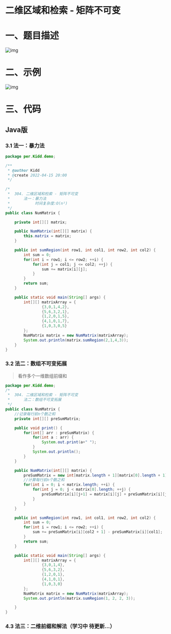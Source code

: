 # 二维区域和检索 - 矩阵不可变

# 一、题目描述

![img](https://img-blog.csdnimg.cn/a0718dbd893243208d5dca3f8ae0a647.png)

# 二、示例

![img](https://img-blog.csdnimg.cn/f404456eb9c8473f9fd70272c25606cc.png?x-oss-process=image/watermark,type_d3F5LXplbmhlaQ,shadow_50,text_Q1NETiBA5bmy5bmy6ISG6ISG55qE5bCP6aW85bmyNjY4OA==,size_14,color_FFFFFF,t_70,g_se,x_16)

# 三、代码

## Java版

### 3.1 法一：暴力法

```java
package per.Kidd.demo;

/**
 * @author Kidd
 * @create 2022-04-15 20:00
 */

/*
 *  304. 二维区域和检索 - 矩阵不可变
 *      法一：暴力法
 *           时间复杂度:O(n²)
 */
public class NumMatrix {

    private int[][] matrix;

    public NumMatrix(int[][] matrix) {
        this.matrix = matrix;
    }

    public int sumRegion(int row1, int col1, int row2, int col2) {
        int sum = 0;
        for(int i = row1; i <= row2; ++i) {
            for(int j = col1; j <= col2; ++j) {
                sum += matrix[i][j];
            }
        }
        return sum;
    }

    public static void main(String[] args) {
        int[][] matrixArray = {
                {3,0,1,4,2},
                {5,6,3,2,1},
                {1,2,0,1,5},
                {4,1,0,1,7},
                {1,0,3,0,5}
        };
        NumMatrix matrix = new NumMatrix(matrixArray);
        System.out.println(matrix.sumRegion(2,1,4,3));
    }
}
```

### 3.2 法二：数组不可变拓展

> 看作多个一维数组前缀和

```java
package per.Kidd.demo;
/*
 *  304. 二维区域和检索 - 矩阵不可变
 *      法二：数组不可变拓展
 */
public class NumMatrix {
    //记录每行前n个数之和
    private int[][] preSumMatrix;

    public void print() {
        for(int[] arr : preSumMatrix) {
            for(int a : arr) {
                System.out.print(a+" ");
            }
            System.out.println();
        }
    }

    public NumMatrix(int[][] matrix) {
        preSumMatrix = new int[matrix.length + 1][matrix[0].length + 1];
        //计算每行前n个数之和
        for(int i = 0; i < matrix.length; ++i) {
            for(int j = 0; j < matrix[0].length; ++j) {
                preSumMatrix[i][j+1] = matrix[i][j] + preSumMatrix[i][j];
            }
        }
    }

    public int sumRegion(int row1, int col1, int row2, int col2) {
        int sum = 0;
        for(int i = row1; i <= row2; ++i) {
            sum += preSumMatrix[i][col2 + 1] - preSumMatrix[i][col1];
        }
        return sum;
    }

    public static void main(String[] args) {
        int[][] matrixArray = {
                {3,0,1,4},
                {5,6,3,2},
                {1,2,0,1},
                {4,1,0,1},
                {1,0,3,0}
        };
        NumMatrix matrix = new NumMatrix(matrixArray);
        System.out.println(matrix.sumRegion(1, 2, 2, 3));

    }
}
```

### 4.3 法三：二维前缀和解法（学习中 待更新…）